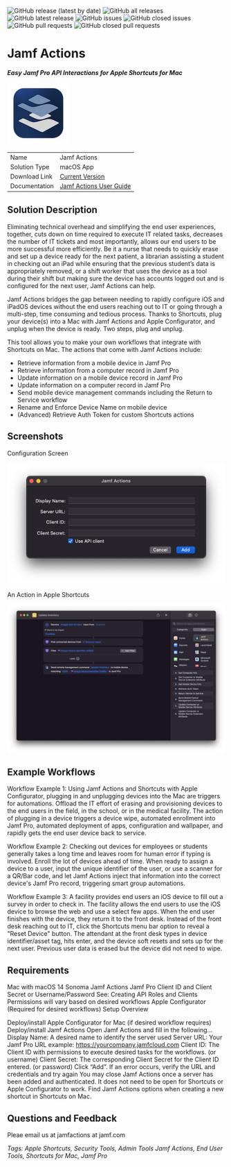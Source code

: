 ![GitHub release (latest by date)](https://img.shields.io/github/v/release/Jamf-Concepts/jamf-actions?display_name=tag) ![GitHub all releases](https://img.shields.io/github/downloads/Jamf-Concepts/jamf-actions/total) ![GitHub latest release](https://img.shields.io/github/downloads/Jamf-Concepts/jamf-actions/latest/total)
 ![GitHub issues](https://img.shields.io/github/issues-raw/Jamf-Concepts/jamf-actions) ![GitHub closed issues](https://img.shields.io/github/issues-closed-raw/Jamf-Concepts/jamf-actions) ![GitHub pull requests](https://img.shields.io/github/issues-pr-raw/Jamf-Concepts/jamf-actions) ![GitHub closed pull requests](https://img.shields.io/github/issues-pr-closed-raw/Jamf-Concepts/jamf-actions)


# Jamf Actions


***Easy Jamf Pro API Interactions for Apple Shortcuts for Mac***


![Jamf Actions icon](images/icon.png)

|                  |                             |
|------------------|-----------------------------|
| Name             | Jamf Actions                |
| Solution Type    | macOS App                   |
| Download Link    | [Current Version](http://github.com/jamf-concepts/jamf-actions/releases/latest) |
| Documentation    | [Jamf Actions User Guide](https://github.com/Jamf-Concepts/actions/blob/main/Jamf%20Actions%20User%20Guide.pdf) |

## Solution Description

Eliminating technical overhead and simplifying the end user experiences, together, cuts down on time required to execute IT related tasks, decreases the number of IT tickets and most importantly, allows our end users to be more successful more efficiently. Be it a nurse that needs to quickly erase and set up a device ready for the next patient, a librarian assisting a student in checking out an iPad while ensuring that the previous student’s data is appropriately removed, or a shift worker that uses the device as a tool during their shift but making sure the device has accounts logged out and is configured for the next user, Jamf Actions can help.

Jamf Actions bridges the gap between needing to rapidly configure iOS and iPadOS devices without the end users reaching out to IT or going through a multi-step, time consuming and tedious process. Thanks to Shortcuts, plug your device(s) into a Mac with Jamf Actions and Apple Configurator, and unplug when the device is ready. Two steps, plug and unplug.

This tool allows you to make your own workflows that integrate with Shortcuts on Mac. The actions that come with Jamf Actions include:

* Retrieve information from a mobile device in Jamf Pro
* Retrieve information from a computer record in Jamf Pro
* Update information on a mobile device record in Jamf Pro
* Update information on a computer record in Jamf Pro
* Send mobile device management commands including the Return to Service workflow
* Rename and Enforce Device Name on mobile device
* (Advanced) Retrieve Auth Token for custom Shortcuts actions

## Screenshots

Configuration Screen

![Jamf Actions icon](images/auth_screen.png)

An Action in Apple Shortcuts

![Jamf Actions icon](images/fullshortcuts.png)


## Example Workflows

Workflow Example 1: Using Jamf Actions and Shortcuts with Apple Configurator, plugging in and unplugging devices into the Mac are triggers for automations. Offload the IT effort of erasing and provisioning devices to the end users in the field, in the school, or in the medical facility. The action of plugging in a device triggers a device wipe, automated enrollment into Jamf Pro, automated deployment of apps, configuration and wallpaper, and rapidly gets the end user device back to service.

Workflow Example 2: Checking out devices for employees or students generally takes a long time and leaves room for human error if typing is involved. Enroll the lot of devices ahead of time. When ready to assign a device to a user, input the unique identifier of the user, or use a scanner for a QR/Bar code, and let Jamf Actions inject that information into the correct device's Jamf Pro record, triggering smart group automations.

Workflow Example 3: A facility provides end users an iOS device to fill out a survey in order to check in. The facility allows the end users to use the iOS device to browse the web and use a select few apps. When the end user finishes with the device, they return it to the front desk. Instead of the front desk reaching out to IT, click the Shortcuts menu bar option to reveal a "Reset Device" button. The attendant at the front desk types in device identifier/asset tag, hits enter, and the device soft resets and sets up for the next user. Previous user data is erased but the device did not need to wipe.

## Requirements

Mac with macOS 14 Sonoma
Jamf Actions
Jamf Pro Client ID and Client Secret or Username/Password
See: Creating API Roles and Clients
Permissions will vary based on desired workflows
Apple Configurator (Required for desired workflows)
Setup Overview

Deploy/install Apple Configurator for Mac (if desired workflow requires)
Deploy/install Jamf Actions
Open Jamf Actions and fill in the following…
Display Name: A desired name to identify the server used
Server URL: Your Jamf Pro URL
example: https://yourcompany.jamfcloud.com
Client ID: The Client ID with permissions to execute desired tasks for the workflows. (or username)
Client Secret: The corresponding Client Secret for the Client ID entered. (or password)
Click “Add”. If an error occurs, verify the URL and credentials and try again
You may close Jamf Actions once a server has been added and authenticated. It does not need to be open for Shortcuts or Apple Configurator to work. Find Jamf Actions options when creating a new shortcut in Shortcuts on Mac.

## Questions and Feedback

Pleae email us at jamfactions at jamf.com


_Tags: 
Apple Shortcuts, Security Tools, Admin Tools
Jamf Actions, End User Tools, Shortcuts for Mac, Jamf Pro_

